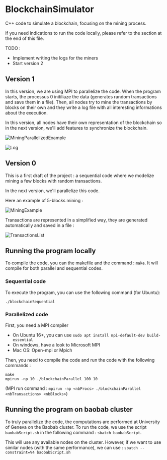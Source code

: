 # BlockchainSimulator

C++ code to simulate a blockchain, focusing on the mining process.

If you need indications to run the code locally, please refer to the section at the end of this file.

TODO :

* Implement writing the logs for the miners
* Start version 2

## Version 1

In this version, we are using MPI to parallelize the code. When the program starts, the processus 0 initiliaze the data (generates random transactions and save them in a file). Then, all nodes try to mine the transactions by blocks on their own and they write a log file with all interesting informations about the execution.

In this version, all nodes have their own representation of the blockchain so in the next version, we'll add features to synchronize the blockchain.

![MiningParallelizedExample](../master/figures/MiningParallelizedExample.png)

![Log](../master/figures/logs.png)

## Version 0

This is a first draft of the project : a sequential code where we modelize mining a few blocks with random transactions.

In the next version, we'll parallelize this code.

Here an example of 5-blocks mining :

![MiningExample](../master/figures/MiningExample.png)

Transactions are represented in a simplified way, they are generated automatically and saved in a file :

![TransactionsList](../master/figures/TransactionsList.png)

## Running the program locally

To compile the code, you can the makefile and the command : `make`. It will compile for both parallel and sequential codes.

### Sequential code

To execute the program, you can use the following command (for Ubuntu):

```
./blockchainSequential
```

### Parallelized code

First, you need a MPI compiler

* On Ubuntu 16+, you can use `sudo apt install mpi-default-dev build-essential`
* On windows, have a look to Microsoft MPI
* Mac OS: Open-mpi or Mpich

Then, you need to compile the code and run the code with the following commands :

```
make
mpirun -np 10 ./blockchainParallel 100 10
```

(MPI run command : `mpirun -np <nbProcs> ./blockchainParallel <nbTransactions> <nbBlocks>`)

## Running the program on baobab cluster

To truly parallelize the code, the computations are performed at University of Geneva on the Baobab cluster. To run the code, we use the script `baobabScript.sh` in the following command : `sbatch baobabScript`.

This will use any available nodes on the cluster. However, if we want to use similar nodes (with the same performance), we can use : `sbatch --constraint=V4 baobabScript.sh`
